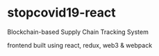 # stopcovid19-react

Blockchain-based Supply Chain Tracking System

frontend built using react, redux, web3 & webpack

